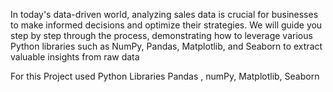 In today's data-driven world, analyzing sales data is crucial for businesses to make informed decisions and optimize their strategies. We will guide you step by step through the process, demonstrating how to leverage various Python libraries such as NumPy, Pandas, Matplotlib, and Seaborn to extract valuable insights from raw data

For this Project used Python Libraries 
  Pandas , numPy, Matplotlib, Seaborn

  
